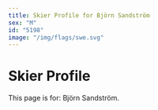 ```yaml
---
title: Skier Profile for Björn Sandström
sex: "M"
id: "5198"
image: "/img/flags/swe.svg" 
---
```


# Skier Profile

This page is for: Björn Sandström.
    